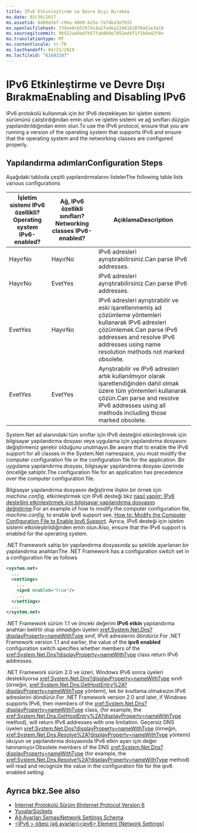 ```yaml
---
title: IPv6 Etkinleştirme ve Devre Dışı Bırakma
ms.date: 03/30/2017
ms.assetid: 6408d3ef-c9ba-49d9-b15e-fe74bd3ef031
ms.openlocfilehash: 73dee0cb57674c8a2fa4ba2246162870ab1e3a10
ms.sourcegitcommit: 9b552addadfb57fab0b9e7852ed4f1f1b8a42f8e
ms.translationtype: MT
ms.contentlocale: tr-TR
ms.lasthandoff: 04/23/2019
ms.locfileid: "61643107"
---
```

# <a name="enabling-and-disabling-ipv6"></a><span data-ttu-id="f81d8-102">IPv6 Etkinleştirme ve Devre Dışı Bırakma</span><span class="sxs-lookup"><span data-stu-id="f81d8-102">Enabling and Disabling IPv6</span></span>
<span data-ttu-id="f81d8-103">IPv6 protokolü kullanmak için bir IPv6 destekleyen bir işletim sistemi sürümünü çalıştırdığından emin olun ve işletim sistemi ve ağ sınıfları düzgün yapılandırıldığından emin olun.</span><span class="sxs-lookup"><span data-stu-id="f81d8-103">To use the IPv6 protocol, ensure that you are running a version of the operating system that supports IPv6 and ensure that the operating system and the networking classes are configured properly.</span></span>  
  
## <a name="configuration-steps"></a><span data-ttu-id="f81d8-104">Yapılandırma adımları</span><span class="sxs-lookup"><span data-stu-id="f81d8-104">Configuration Steps</span></span>  
 <span data-ttu-id="f81d8-105">Aşağıdaki tabloda çeşitli yapılandırmalarını listeler</span><span class="sxs-lookup"><span data-stu-id="f81d8-105">The following table lists various configurations</span></span>  
  
|<span data-ttu-id="f81d8-106">İşletim sistemi IPv6 özellikli?</span><span class="sxs-lookup"><span data-stu-id="f81d8-106">Operating system IPv6-enabled?</span></span>|<span data-ttu-id="f81d8-107">Ağ, IPv6 özellikli sınıfları?</span><span class="sxs-lookup"><span data-stu-id="f81d8-107">Networking classes IPv6-enabled?</span></span>|<span data-ttu-id="f81d8-108">Açıklama</span><span class="sxs-lookup"><span data-stu-id="f81d8-108">Description</span></span>|  
|-------------------------------------|---------------------------------------|-----------------|  
|<span data-ttu-id="f81d8-109">Hayır</span><span class="sxs-lookup"><span data-stu-id="f81d8-109">No</span></span>|<span data-ttu-id="f81d8-110">Hayır</span><span class="sxs-lookup"><span data-stu-id="f81d8-110">No</span></span>|<span data-ttu-id="f81d8-111">IPv6 adresleri ayrıştırabilirsiniz.</span><span class="sxs-lookup"><span data-stu-id="f81d8-111">Can parse IPv6 addresses.</span></span>|  
|<span data-ttu-id="f81d8-112">Hayır</span><span class="sxs-lookup"><span data-stu-id="f81d8-112">No</span></span>|<span data-ttu-id="f81d8-113">Evet</span><span class="sxs-lookup"><span data-stu-id="f81d8-113">Yes</span></span>|<span data-ttu-id="f81d8-114">IPv6 adresleri ayrıştırabilirsiniz.</span><span class="sxs-lookup"><span data-stu-id="f81d8-114">Can parse IPv6 addresses.</span></span>|  
|<span data-ttu-id="f81d8-115">Evet</span><span class="sxs-lookup"><span data-stu-id="f81d8-115">Yes</span></span>|<span data-ttu-id="f81d8-116">Hayır</span><span class="sxs-lookup"><span data-stu-id="f81d8-116">No</span></span>|<span data-ttu-id="f81d8-117">IPv6 adresleri ayrıştırabilir ve eski işaretlenmemiş ad çözümleme yöntemleri kullanarak IPv6 adresleri çözümlemek.</span><span class="sxs-lookup"><span data-stu-id="f81d8-117">Can parse IPv6 addresses and resolve IPv6 addresses using name resolution methods not marked obsolete.</span></span>|  
|<span data-ttu-id="f81d8-118">Evet</span><span class="sxs-lookup"><span data-stu-id="f81d8-118">Yes</span></span>|<span data-ttu-id="f81d8-119">Evet</span><span class="sxs-lookup"><span data-stu-id="f81d8-119">Yes</span></span>|<span data-ttu-id="f81d8-120">Ayrıştırabilir ve IPv6 adresleri artık kullanılmıyor olarak işaretlendiğinden dahil olmak üzere tüm yöntemleri kullanarak çözün.</span><span class="sxs-lookup"><span data-stu-id="f81d8-120">Can parse and resolve IPv6 addresses using all methods including those marked obsolete.</span></span>|  
  
 <span data-ttu-id="f81d8-121">System.Net ad alanındaki tüm sınıflar için IPv6 desteğini etkinleştirmek için bilgisayar yapılandırma dosyası veya uygulama için yapılandırma dosyasını değiştirmeniz gerekir olduğunu unutmayın.</span><span class="sxs-lookup"><span data-stu-id="f81d8-121">Be aware that to enable the IPv6 support for all classes in the System.Net namespace, you must modify the computer configuration file or the configuration file for the application.</span></span> <span data-ttu-id="f81d8-122">Bir uygulama yapılandırma dosyası, bilgisayar yapılandırma dosyası üzerinde önceliğe sahiptir.</span><span class="sxs-lookup"><span data-stu-id="f81d8-122">The configuration file for an application has precedence over the computer configuration file.</span></span>  
  
 <span data-ttu-id="f81d8-123">Bilgisayar yapılandırma dosyasını değiştirme ilişkin bir örnek için *machine.config*, etkinleştirmek için IPv6 desteği bkz [nasıl yapılır: IPv6 desteğini etkinleştirmek için bilgisayar yapılandırma dosyasını değiştirme](../../../docs/framework/network-programming/how-to-modify-the-computer-configuration-file-to-enable-ipv6-support.md).</span><span class="sxs-lookup"><span data-stu-id="f81d8-123">For an example of how to modify the computer configuration file, *machine.config*, to enable Ipv6 support see, [How to: Modify the Computer Configuration File to Enable Ipv6 Support](../../../docs/framework/network-programming/how-to-modify-the-computer-configuration-file-to-enable-ipv6-support.md).</span></span> <span data-ttu-id="f81d8-124">Ayrıca, IPv6 desteği için işletim sistemi etkinleştirildiğinden emin olun.</span><span class="sxs-lookup"><span data-stu-id="f81d8-124">Also, ensure that the IPv6 support is enabled for the operating system.</span></span>  
  
 <span data-ttu-id="f81d8-125">.NET Framework sahip bir yapılandırma dosyasında şu şekilde ayarlanan bir yapılandırma anahtarı</span><span class="sxs-lookup"><span data-stu-id="f81d8-125">The .NET Framework has a configuration switch set in a configuration file as follows</span></span>  
  
```xml  
<system.net>  
  ...  
  <settings>  
    ...  
    <ipv6 enabled="true"/>  
    ...  
  </settings>  
  ...  
</system.net>  
```  
  
 <span data-ttu-id="f81d8-126">.NET Framework sürüm 1.1 ve önceki değerini **IPv6 etkin** yapılandırma anahtarı belirtir olup olmadığını üyeleri <xref:System.Net.Dns?displayProperty=nameWithType> sınıf, IPv6 adreslerini döndürür.</span><span class="sxs-lookup"><span data-stu-id="f81d8-126">For .NET Framework version 1.1 and earlier, the value of the **ipv6 enabled** configuration switch specifies whether members of the <xref:System.Net.Dns?displayProperty=nameWithType> class return IPv6 addresses.</span></span>  
  
 <span data-ttu-id="f81d8-127">.NET Framework sürüm 2.0 ve üzeri, Windows IPv6 sonra üyeleri destekliyorsa <xref:System.Net.Dns?displayProperty=nameWithType> sınıfı (örneğin, <xref:System.Net.Dns.GetHostEntry%2A?displayProperty=nameWithType> yöntemi), tek bir kısıtlama olmaksızın IPv6 adreslerini döndürür.</span><span class="sxs-lookup"><span data-stu-id="f81d8-127">For .NET Framework version 2.0 and later, if Windows supports IPv6, then members of the <xref:System.Net.Dns?displayProperty=nameWithType> class, (for example, the <xref:System.Net.Dns.GetHostEntry%2A?displayProperty=nameWithType> method), will return IPv6 addresses with one limitation.</span></span> <span data-ttu-id="f81d8-128">Geçersiz DNS üyeleri <xref:System.Net.Dns?displayProperty=nameWithType> (örneğin, <xref:System.Net.Dns.Resolve%2A?displayProperty=nameWithType> yöntemi) okuyun ve yapılandırma dosyasında IPv6 etkin ayarı için değer tanınamıyor.</span><span class="sxs-lookup"><span data-stu-id="f81d8-128">Obsolete members of the DNS <xref:System.Net.Dns?displayProperty=nameWithType> (for example, the <xref:System.Net.Dns.Resolve%2A?displayProperty=nameWithType> method) will read and recognize the value in the configuration file for the ipv6 enabled setting.</span></span>  
  
## <a name="see-also"></a><span data-ttu-id="f81d8-129">Ayrıca bkz.</span><span class="sxs-lookup"><span data-stu-id="f81d8-129">See also</span></span>

- [<span data-ttu-id="f81d8-130">İnternet Protokolü Sürüm 6</span><span class="sxs-lookup"><span data-stu-id="f81d8-130">Internet Protocol Version 6</span></span>](../../../docs/framework/network-programming/internet-protocol-version-6.md)
- [<span data-ttu-id="f81d8-131">Yuvalar</span><span class="sxs-lookup"><span data-stu-id="f81d8-131">Sockets</span></span>](../../../docs/framework/network-programming/sockets.md)
- [<span data-ttu-id="f81d8-132">Ağ Ayarları Şeması</span><span class="sxs-lookup"><span data-stu-id="f81d8-132">Network Settings Schema</span></span>](../../../docs/framework/configure-apps/file-schema/network/index.md)
- [<span data-ttu-id="f81d8-133">\<IPv6 > öğesi (ağ ayarları)</span><span class="sxs-lookup"><span data-stu-id="f81d8-133">\<ipv6> Element (Network Settings)</span></span>](../../../docs/framework/configure-apps/file-schema/network/ipv6-element-network-settings.md)
